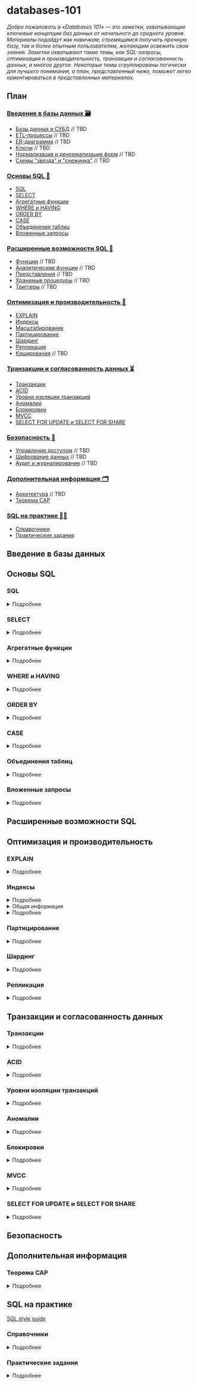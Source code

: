 # databases-101

_Добро пожаловать в «Databases 101» — это заметки, охватывающие ключевые концепции баз данных от начального до среднего уровня. Материалы подойдут как новичкам, стремящимся получить прочную базу, так и более опытным пользователям, желающим освежить свои знания. Заметки охватывают такие темы, как SQL-запросы, оптимизация и производительность, транзакции и согласованность данных, и многое другое. Некоторые темы сгруппированы логически для лучшего понимания, а план, представленный ниже, поможет легко ориентироваться в представленных материалах._

## План

### [Введение в базы данных 🗃️](#введение-в-базы-данных)

- [Базы данных и СУБД](#базы-данных-и-субд) // TBD
- [ETL-процессы](#etl-процессы) // TBD
- [ER-диаграмма](#er-диаграмма) // TBD
- [Ключи](#ключи) // TBD
- [Нормализация и денормализация форм](#нормализация-и-денормализация-форм) // TBD
- [Схемы "звезда" и "снежинка"](#схемы-звезда-и-снежинка) // TBD

### [Основы SQL 🧮](#основы-sql)

- [SQL](#sql)
- [SELECT](#select)
- [Агрегатные функции](#агрегатные-функции)
- [WHERE и HAVING](#where-и-having)
- [ORDER BY](#order-by)
- [CASE](#case)
- [Объединения таблиц](#объединения-таблиц)
- [Вложенные запросы](#вложенные-запросы)

### [Расширенные возможности SQL 🚀](#расширенные-возможности-sql)

- [Функции](#функции) // TBD
- [Аналитические функции](#аналитические-функции) // TBD
- [Представления](#представления) // TBD
- [Хранимые процедуры](#хранимые-процедуры) // TBD
- [Триггеры](#триггеры) // TBD

### [Оптимизация и производительность 🔋](#оптимизация-и-производительность)

- [EXPLAIN](#explain)
- [Индексы](#индексы)
- [Масштабирование](#масштабирование)
- [Партицирование](#партицирование)
- [Шардинг](#шардинг)
- [Репликация](#репликация)
- [Кэширования](#механизмы-кэширования) // TBD

### [Транзакции и согласованность данных ⏳](#транзакции-и-согласованность-данных)

- [Транзакции](#транзакции)
- [ACID](#acid)
- [Уровни изоляции транзакций](#уровни-изоляции-транзакций)
- [Аномалии](#аномалии)
- [Блокировки](#блокировки)
- [MVCC](#mvcc)
- [SELECT FOR UPDATE и SELECT FOR SHARE](#select-for-update-и-select-for-share)

### [Безопасность 🔐](#безопасность)

- [Управление доступом](#управление-доступом) // TBD
- [Шифрование данных](#шифрование-данных) // TBD
- [Аудит и журналирование](#аудит-и-журналирование) // TBD

### [Дополнительная информация 🗂️](#дополнительная-информация)

- [Архитектура](#архитектура) // TBD
- [Теорема CAP](#теорема-cap)

### [SQL на практике 🙌🏻](#sql-на-практике)

- [Справочники](#справочники)
- [Практические задания](#практические-задания)

## Введение в базы данных

## Основы SQL

### SQL

<details>
<summary>Подробнее</summary>

**SQL** — язык структурированных запросов (SQL, Structured Query Language), который используется в качестве эффективного способа сохранения данных, поиска их частей, обновления, извлечения и удаления из базы данных.

Обращение к реляционным СУБД осуществляется именно благодаря SQL. С помощью него выполняются все основные манипуляции с базами данных, например:

- Извлекать данные из базы данных
- Вставлять записи в базу данных
- Обновлять записи в базе данных
- Удалять записи из базы данных
- Создавать новые базы данных
- Создавать новые таблицы в базе данных
- Создавать хранимые процедуры в базе данных
- Создавать представления в базе данных
- Устанавливать разрешения для таблиц, процедур и представлений

**Диалекты SQL (расширения SQL)**

Язык SQL – универсальный язык для всех реляционных систем управления базами данных, но многие СУБД вносят свои изменения в язык, применяемый в них, тем самым отступая от стандарта. Такие языки называют диалектами или расширениями языка.

Вот некоторые из них:

- **T-SQL** – диалект Microsoft SQL Server
- **PL/SQL** – диалект Oracle Database
- **PL/pgSQL** – диалект PostgreSQL

С точки зрения реализации язык SQL представляет собой набор операторов, которые делятся на определенные группы и у каждой группы есть свое назначение. В сокращенном виде эти группы называются **DDL**, **DML**, **DCL** и **TCL**.

**Группы операторов языка SQL**

**DDL – Data Definition Language**

– это группа операторов определения данных. Другими словами, с помощью операторов, входящих в эту группы, мы определяем структуру базы данных и работаем с объектами этой базы, т.е. создаем, изменяем и удаляем их.

В эту группу входят следующие операторы:

- `CREATE` – используется для создания объектов базы данных;
- `ALTER` – используется для изменения объектов базы данных;
- `DROP` – используется для удаления объектов базы данных.

**DML – Data Manipulation Language**

– это группа операторов для манипуляции данными. С помощью этих операторов мы можем добавлять, изменять, удалять и выгружать данные из базы, т.е. манипулировать ими.

В эту группу входят самые распространённые операторы языка SQL:

- `SELECT` – осуществляет выборку данных;
- `INSERT` – добавляет новые данные;
- `UPDATE` – изменяет существующие данные;
- `DELETE` – удаляет данные.

**DCL – Data Control Language**

– группа операторов определения доступа к данным. Иными словами, это операторы для управления разрешениями, с помощью них мы можем разрешать или запрещать выполнение определенных операций над объектами базы данных.

Сюда входят:

- `GRANT` – предоставляет пользователю или группе разрешения на определённые операции с объектом;
- `REVOKE` – отзывает выданные разрешения;
- `DENY` – задаёт запрет, имеющий приоритет над разрешением.

**TCL – Transaction Control Language**

– группа операторов для управления транзакциями. Транзакция – это команда или блок команд (инструкций), которые успешно завершаются как единое целое, при этом в базе данных все внесенные изменения фиксируются на постоянной основе или отменяются, т.е. все изменения, внесенные любой командой, входящей в транзакцию, будут отменены.

Сюда можно отнести:

- `BEGIN TRANSACTION` – служит для определения начала транзакции;
- `COMMIT TRANSACTION` – применяет транзакцию;
- `ROLLBACK TRANSACTION` – откатывает все изменения, сделанные в контексте текущей транзакции;
- `SAVE TRANSACTION` – устанавливает промежуточную точку сохранения внутри транзакции.

_Больше информации на примере MS SQL можно найти здесь: [Учебник по языку SQL (DDL, DML) на примере диалекта MS SQL Server. Часть первая](https://habr.com/ru/articles/255361/), [Учебник по языку SQL (DDL, DML) на примере диалекта MS SQL Server. Часть вторая](https://habr.com/ru/articles/255523/)_

**Общая структура запроса выглядит следующим образом:**

`SELECT` (столбцы или `*` для выбора всех столбцов; _обязательно_)
`FROM` (таблица; _обязательно_)
`WHERE` (условие/фильтрация, например, `city = Moscow`; _необязательно_)
`GROUP BY` (столбец, по которому хотим сгруппировать данные; _необязательно_)
`HAVING` (условие/фильтрация на уровне сгруппированных данных; _необязательно_)
`ORDER BY` (столбец, по которому хотим отсортировать вывод; _необязательно_)

</details>

### SELECT

<details>
<summary>Подробнее</summary>

`SELECT`, `FROM` — обязательные элементы запроса, которые определяют выбранные столбцы, их порядок и источник данных.

Выбрать все (обозначается как `*`) из таблицы `Customers`:

```sql
SELECT * FROM Customers;
```

Выбрать столбцы `CustomerID`, `CustomerName` из таблицы `Customers`:

```sql
SELECT CustomerID, CustomerName FROM Customers
```

</details>

### Агрегатные функции

<details>
<summary>Подробнее</summary>

**GROUP BY**

`GROUP BY` — необязательный элемент запроса, с помощью которого можно задать агрегацию по нужному столбцу (например, если нужно узнать какое количество клиентов живет в каждом из городов).

При использовании `GROUP BY` обязательно:

- перечень столбцов, по которым делается разрез, был одинаковым внутри `SELECT` и внутри `GROUP BY`,
- агрегатные функции (`SUM`, `AVG`, `COUNT`, `MAX`, `MIN`) должны быть также указаны внутри `SELECT` с указанием столбца, к которому такая функция применяется.

**Описание агрегатных функций**

| Функция               | Описание                         |
| --------------------- | -------------------------------- |
| `SUM`(поле_таблицы)   | Возвращает сумму значений        |
| `AVG`(поле_таблицы)   | Возвращает среднее значение      |
| `COUNT`(поле_таблицы) | Возвращает количество записей    |
| `MIN`(поле_таблицы)   | Возвращает минимальное значение  |
| `MAX`(поле_таблицы)   | Возвращает максимальное значение |

_Агрегатные функции применяются для значений, не равных `NULL`. Исключением является функция `COUNT(*)`_

Группировка количества клиентов по городу:

```sql
SELECT City, count(CustomerID) FROM Customers
GROUP BY City
```

Группировка количества клиентов по стране и городу:

```sql
SELECT Country, City, count(CustomerID) FROM Customers
GROUP BY Country, City
```

Группировка продаж по ID товара с разными агрегатными функциями: количество заказов с данным товаром и количество проданных штук товара:

```sql
SELECT ProductID, COUNT(OrderID), SUM(Quantity) FROM OrderDetails
GROUP BY ProductID
```

Группировка продаж с фильтрацией исходной таблицы. В данном случае на выходе будет таблица с количеством клиентов по городам Германии:

```sql
SELECT City, count(CustomerID) FROM Customers
WHERE Country = 'Germany'
GROUP BY City
```

Переименование столбца с агрегацией с помощью оператора `AS`. По умолчанию название столбца с агрегацией равно примененной агрегатной функции, что далее может быть не очень удобно для восприятия.

```sql
SELECT City, count(CustomerID) AS Number_of_clients FROM Customers
GROUP BY City
```

</details>

### WHERE и HAVING

<details>
<summary>Подробнее</summary>

**WHERE**

`WHERE` — необязательный элемент запроса, который используется, когда нужно отфильтровать данные по нужному условию. Очень часто внутри элемента `WHERE` используются `IN` / `NOT IN` для фильтрации столбца по нескольким значениям, `AND` / `OR` для фильтрации таблицы по нескольким столбцам.

Фильтрация по одному условию и одному значению:

```sql
SELECT * FROM Customers
WHERE City = 'London'
```

Фильтрация по одному условию и нескольким значениям с применением `IN` (включение) или `NOT IN` (исключение):

```sql
SELECT * FROM Customers
WHERE City IN ('London', 'Berlin')
```

```sql
SELECT * FROM Customers
WHERE City NOT IN ('Madrid', 'Berlin','Bern')
```

Фильтрация по нескольким условиям с применением `AND` (выполняются все условия) или `OR` (выполняется хотя бы одно условие) и нескольким значениям:

```sql
SELECT * FROM Customers
WHERE Country = 'Germany' AND City NOT IN ('Berlin', 'Aachen') AND CustomerID > 15
```

```sql
SELECT * FROM Customers
WHERE City IN ('London', 'Berlin') OR CustomerID > 4
```

**HAVING**

`HAVING` — необязательный элемент запроса, который отвечает за фильтрацию на уровне сгруппированных данных (по сути, `WHERE`, но только после группировки результатов - на уровень выше).

Фильтрация агрегированной таблицы с количеством клиентов по городам, в данном случае оставляем в выгрузке только те города, в которых не менее 5 клиентов:

```sql
SELECT City, count(CustomerID) FROM Customers
GROUP BY City
HAVING count(CustomerID) >= 5
```

В случае с переименованным столбцом внутри `HAVING` можно указать как и саму агрегирующую конструкцию `count(CustomerID)`, так и новое название столбца `number_of_clients`:

```sql
SELECT City, count(CustomerID) AS number_of_clients FROM Customers
GROUP BY City
HAVING number_of_clients >= 5
```

Пример запроса, содержащего `WHERE` и `HAVING`. В данном запросе сначала фильтруется исходная таблица по пользователям, рассчитывается количество клиентов по городам и остаются только те города, где количество клиентов не менее 5:

```sql
SELECT City, count(CustomerID) AS number_of_clients FROM Customers
WHERE CustomerName NOT IN ('Around the Horn','Drachenblut Delikatessend')
GROUP BY City
HAVING number_of_clients >= 5
```

</details>

### ORDER BY

<details>
<summary>Подробнее</summary>

**ORDER BY**

`ORDER BY` — необязательный элемент запроса, который отвечает за сортировку таблицы.

Простой пример сортировки по одному столбцу. В данном запросе осуществляется сортировка по городу, который указал клиент:

```sql
SELECT * FROM Customers
ORDER BY City
```

Осуществлять сортировку можно и по нескольким столбцам, в этом случае сортировка происходит по порядку указанных столбцов:

```sql
SELECT * FROM Customers
ORDER BY Country, City
```

По умолчанию сортировка происходит по возрастанию для чисел и в алфавитном порядке для текстовых значений. Если нужна обратная сортировка, то в конструкции `ORDER BY` после названия столбца надо добавить `DESC`:

```sql
SELECT * FROM Customers
ORDER BY CustomerID DESC
```

Обратная сортировка по одному столбцу и сортировка по умолчанию по второму:

```sql
SELECT * FROM Customers
ORDER BY Country DESC, City
```

</details>

### CASE

<details>
<summary>Подробнее</summary>

`CASE` выражение в SQL используется для выполнения условной логики в запросах. Оно позволяет проверять условия и возвращать значение, как только первое условие выполнено. Поэтому как только встречается правдивое условие, чтение останавливается, и возвращается результат.

Существует две формы выражения `CASE`: **простое (simple) CASE** и **поиск с условиями (searched) CASE**.

1. Простое выражение `CASE`
   В этой форме SQL сравнивает выражение с набором возможных значений и возвращает результат первого совпадения.

Синтаксис:

```sql
CASE
    WHEN condition1 THEN result1
    WHEN condition2 THEN result2
    ...
    ELSE default_result
END
```

Пример:

```sql
SELECT
    product_name,
    CASE category_id
        WHEN 1 THEN 'Electronics'
        WHEN 2 THEN 'Books'
        ELSE 'Other'
    END AS category
FROM products;
```

Здесь, в зависимости от category_id, продукту присваивается соответствующая категория.
Если нет совпадений, выполняется условие ELSE, возвращающее 'Other'.

2. Поиск с условиями CASE
   Эта форма позволяет использовать логические условия (например, >, <, =, !=), а не просто сопоставлять выражение с конкретными значениями.

Синтаксис:

```sql
CASE
    WHEN condition1 THEN result1
    WHEN condition2 THEN result2
    ...
    ELSE default_result
END
```

Пример:

```sql
SELECT
    employee_name,
    salary,
    CASE
        WHEN salary > 80000 THEN 'High'
        WHEN salary BETWEEN 50000 AND 80000 THEN 'Medium'
        ELSE 'Low'
    END AS salary_range
FROM employees;
```

Это выражение `CASE` проверяет различные условия для зарплаты и возвращает соответствующий диапазон зарплаты.

**Основные моменты:**

- Условия в блоках `WHEN` проверяются по порядку, и первое, которое возвращает `TRUE`, используется.
- Блок `ELSE` необязателен и задаёт значение по умолчанию, если ни одно условие не выполнено.
- `CASE` часто используется в операторе `SELECT`, но также может применяться в `UPDATE`, `DELETE` и других частях запроса.

</details>

### Объединения таблиц

<details>
<summary>Подробнее</summary>

Объединения таблиц основаны на принципе первичных и вторичных ключей таблиц и являются одной из основ работы реляционных СУБД.

`INNER JOIN`

Cоединение, при котором находятся пары записей из двух таблиц, удовлетворяющие условию соединения, тем самым образуя новую таблицу, содержащую поля из первой и второй исходных таблиц.

`LEFT JOIN`

Соединение, которое возвращает все значения из левой таблицы, соединённые с соответствующими значениями из правой таблицы, если они удовлетворяют условию соединения, или заменяет их на NULL в обратном случае.

`RIGHT JOIN`

Соединение, которое возвращает все значения из правой таблицы, соединённые с соответствующими значениями из левой таблицы, если они удовлетворяют условию соединения, или заменяет их на NULL в обратном случае.

`FULL JOIN`

Соединение, которое выполняет внутреннее соединение записей и дополняет их левым внешним соединением и правым внешним соединением.

**Алгоритм работы полного соединения:**

- Формируется таблица на основе внутреннего соединения (INNER JOIN)
- В таблицу добавляются значения не вошедшие в результат формирования из левой таблицы (LEFT OUTER JOIN)
- В таблицу добавляются значения не вошедшие в результат формирования из правой таблицы (RIGHT OUTER JOIN)

[Базовые запросы для разных вариантов объединения таблиц](https://sql-academy.org/ru/guide/outer-join#bazovye-zaprosy-dlya-raznyh-variantov-obuedineniya-tablic)

<div align="center">
  <img src="./img/joins.png" alt="Joins">
  <img src="./img/joins.jpg" alt="Joins">
  <img src="./gif/joins.gif" alt="Joins">
</div>

</details>

### Вложенные запросы

<details>
<summary>Подробнее</summary>

**Вложенный запрос** – это запрос, который находится внутри другого SQL запроса и встроен внутри условного оператора `WHERE`.

Данный вид запросов используется для возвращения данных, которые будут использоваться в основном запросе, как условие для ограничения получаемых данных.

**Правила вложенных запросов**

На вложенный запрос распространяются следующие ограничения:

- Список выбора вложенного запроса, начинающийся с оператора сравнения, может включать только одно выражение или имя столбца (за исключением операторов `EXISTS` и `IN` в инструкции `SELECT *` или в списке соответственно).
- Если предложение `WHERE` внешнего запроса включает имя столбца, оно должно быть совместимо для соединения со столбцом в списке выбора вложенного запроса.
- Типы данных `ntext`, текста и изображения нельзя использовать в списке вложенных запросов.
- Так как они должны возвращать одно значение, вложенные запросы, представленные оператором немодифицированного сравнения (один не следует ключевому слову `ANY` или `ALL`) не могут включать `GROUP BY` и `HAVING` предложения.
- Ключевое `DISTINCT` слово нельзя использовать с вложенными запросами, включающими `GROUP BY`.
- Не `COMPUTE` удается указать предложения и `INTO` предложения.
- Предложение `ORDER BY` может быть указано только вместе с предложением `TOP`.
- Представление, созданное с помощью вложенных запросов, не может быть обновлено.
- Список выбора вложенного запроса, начинающегося с предложения `EXISTS`, по соглашению содержит звездочку `*` вместо отдельного имени столбца. Правила для вложенного запроса, начинающегося с предложения `EXISTS`, являются такими же, как для стандартного списка выбора, поскольку вложенный запрос, начинающийся с предложения `EXISTS`, проводит проверку на существование и возвращает `TRUE` или `FALSE` вместо данных.

_Больше информации с примерами можно найти здесь: [Вложенные запросы (SQL Server)](https://learn.microsoft.com/ru-ru/sql/relational-databases/performance/subqueries?view=sql-server-ver16)_

</details>

## Расширенные возможности SQL

## Оптимизация и производительность

### EXPLAIN

<details>
<summary>Подробнее</summary>

`EXPLAIN` — это команда в SQL, которая показывает, как база данных планирует выполнять определенный запрос. Она полезна для анализа производительности запросов и оптимизации работы базы данных. В зависимости от системы управления базами данных (СУБД), вывод команды может варьироваться, но общая цель — дать информацию о том, как запрос будет выполнен, какие индексы будут использоваться, какие таблицы будут просматриваться и какие шаги будут предприняты для получения данных.

**Основные аспекты** команды `EXPLAIN`:

1. **Последовательность выполнения запроса**: Показывает, в каком порядке таблицы будут участвовать в запросе, как СУБД планирует соединять данные (если есть `JOIN`).

2. **Использование индексов**: Информация о том, будут ли использоваться индексы, и если да, то какие.

3. **Типы соединений (JOIN)**: Указывает типы соединений, такие как:

   - **ALL** — полный перебор таблицы (table scan), это медленнее и менее эффективно.
   - **INDEX** — используется индекс, что быстрее, чем полный перебор.
   - **RANGE** — используется диапазон значений индекса.
   - **REF** — используется индекс по внешнему ключу.
   - **EQ_REF** — используется уникальный индекс.

4. **Оценка количества строк**: Ожидаемое количество строк, которое будет обработано на каждом этапе запроса. Это помогает понять, сколько данных должно быть обработано.

5. **Порядок сортировки**: Может показать, будет ли результат сортироваться и каким образом, и потребуется ли для этого дополнительная операция сортировки.

Пример (для MySQL):

```sql
EXPLAIN SELECT * FROM users WHERE age > 25;
```

Этот запрос покажет план выполнения запроса по выбору всех пользователей старше 25 лет.

Пример вывода (MySQL):

| id  | select_type | table | type | possible_keys | key  | key_len | ref  | rows | Extra       |
| --- | ----------- | ----- | ---- | ------------- | ---- | ------- | ---- | ---- | ----------- |
| 1   | SIMPLE      | users | ALL  | NULL          | NULL | NULL    | NULL | 1000 | Using where |

- **id**: идентификатор запроса или подзапроса.
- **select_type**: тип запроса (например, простой или вложенный).
- **table**: таблица, которая используется в текущем шаге.
- **type**: тип соединения (в данном случае полный перебор таблицы — `ALL`).
- **possible_keys**: возможные индексы, которые можно было бы использовать.
- **key**: индекс, который был фактически использован (в данном случае индекс не использовался).
- **rows**: примерное количество строк, которое будет обработано.
- **Extra**: дополнительные сведения, такие как `Using where`, указывающие, что будет применяться условие.

**Оптимизация запросов** с помощью `EXPLAIN`

1. **Использование индексов**: Если команда показывает, что используется тип соединения `ALL`, это может означать, что индекс не используется. Добавление или оптимизация индексов может значительно ускорить запрос.

2. **Избегайте полного сканирования таблицы**: Полный перебор таблицы (table scan) может быть дорогим с точки зрения производительности. EXPLAIN помогает выявить такие случаи и оптимизировать запросы.

3. **JOIN**: Проверьте, как СУБД соединяет таблицы, и оптимизируйте запросы, добавляя индексы на ключевые поля для ускорения соединений.

Таким образом, `EXPLAIN` является мощным инструментом для анализа и оптимизации запросов в SQL.

**Ограничения**

- `EXPLAIN` можно применять только к оптимизируемым запросам, которые представляют собой импортируемые или изменяемые запросы на основе результатов выполнения команды `EXPLAIN`. Поддерживаемые команды `EXPLAIN` предоставляются в предыдущем разделе. При попытке использовать `EXPLAIN` с неподдерживаемым типом запроса возвращается ошибка или сам запрос.
- `EXPLAIN` не поддерживается в пользовательской транзакции.

_Больше информации с примерами можно найти здесь: [Читаем EXPLAIN на максималках](https://habr.com/ru/companies/citymobil/articles/545004/), [Использование EXPLAIN. Улучшение запросов](https://habr.com/ru/articles/211022/)_

</details>

### Индексы

<details>
<summary>Подробнее</summary>

**Индекс (Index)** – это особая таблица (_на самом деле совсем нет, это больше как метаинформация, но очень условно можно представить в виде таблиц_), используемая поисковыми системами для поиска данных. Его активное использование играет важнейшую роль в повышении производительности sql серверов.

Благодаря индексу процесс поиска данных сокращается за счет их упорядочивания как физического, так и логического. Таким образом, он выглядит как набор ссылок на данные, которые упорядочены по выбранному столбцу таблицы. Такой столбец называется **индексированным**. Индексы находятся в таблице и по сути выступают полезными внутренними механизмами системы sql-сервера, которые помогают сделать доступ к данным наиболее оптимальным.

В целом, создавая индекс таблицы, мы теряем место, но приобретаем скорость поиска. Любой индекс актуален до момента изменения количества записей таблицы, после этого мы опять теряем, но уже ресурсы на перестроение индекса. Важно понимать, что от выбора типа индекса и полей зависит его полезность - индекс на поле, которое не попадает в запросы, будет бесполезен.

Как только таблица создана и в ней еще нет индексов, она выглядит как **куча** данных (**Heap**). В ней все записи хранятся хаотично, без определенного порядка.

Если в таблице необходимо найти определенные данные, sql server просканирует ее (Table scan). Пока в таблице не заданы индексы, поддерживающие ограничения (`UNIQUE CONSTRAINT`, `UNIQUE INDEX` или `PRIMARY KEY`), сервер прочитает все табличные записи (с первой до последней) и выберет те, которые удовлетворяют условиям поиска.

Это демонстрирует **базовые функции** indexes:

- повышение скорости поиска информации и производительности запросов;
- сохранение целостности данных через обеспечение уникальности строк таблицы.

Но не всегда индекс помогает ускорить поиск информации. Для таблиц небольших размеров обычный перебор данных может оказаться намного эффективнее выборки данных по индексам.

Indexes имеют и **недостатки**:

- требуется много места на дисковом пространстве и в оперативной памяти. Чем длиннее ключ, тем большего размера индекс и место для его хранения;
- замедляется производительность системы (медленнее выполняются операции вставок, обновления либо удаления записей).

Но современные методы их создания позволяют не только снижать негативный эффект для вышеперечисленных операций, но и увеличивать скорость выполнения.

**Структура**

Все индексы имеют одинаковую структуру. Они состоят из:

- наборов страниц;
- узлов, имеющих древовидную структуру, иерархическую по природе.

Все они хранятся в виде сбалансированных **B-деревьев (B-tree)**. Начало такого дерева расположено в корневом узле (находящимся на вершине иерархии) и по сути является «входной дверью». Этот узел имеет одну страницу, в которой содержатся указатели на ключи последующих уровней.

В нижней части иерархии расположены **листья** дерева (являющиеся конечными узлами). Длины веток одинаковы.

В таком дереве сбалансирована каждая **ветка**. Благодаря внутреннему механизму при любых изменениях в таблице дерево снова становится сбалансированным.

При формировании запроса к индексированному столбцу подсистема начинает процесс поиска с верхнего узла к нижним, проходя промежуточные и обрабатывая их. На каждом уровне располагается все более развернутая информация о запрашиваемых данных. Как только достигается нижний уровень листьев (leaf level) поиск прекращается, т.к. подсистема запросов находит необходимое значение.

**Типы индексов** (на примере MS SQL)

В Microsoft SQL Server используются следующие индексы: **кластерные** и **некластерные**.

**Кластерный индекс**

Основная его задача — сохранение табличных данных в виде, отсортированном по значению ключа. Таблице или представлению может быть присущ лишь единственный кластеризованный индекс (Clustered index), потому что табличные данные могут отсортировываться в едином возможном порядке – либо возрастания, либо убывания. По возможности, у каждой таблицы должен быть Clustered index.

Табличные данные будут храниться отсортированными лишь в том случае, когда таблица имеет кластеризованный индекс. Строки табличных данных Clustered index хранит в уровнях листьев.

Если у таблицы нет Clustered index, в момент формирования ограничений `PRIMARY KEY` и `UNIQUE`, он формируется автоматически. Когда для таблиц/куч созданы Nonclustered indexes, то в процессе создания Clustered index все некластеризованные должны быть перестроены.

_Содержание листьев зависит от того, индекс кластерный или некластерный. Они могут содержать как табличные данные, так и ссылки, указывающие на строки с ними._

**Некластерный индекс**

Некластеризованными (Nonclustered) называют такие индексы, которые содержат:

- значения ключей – ключевые столбцы, по которым они определены;
- указатели на строки в таблице, содержащие реальные данные (значения ключа).

Чтобы обнаружить и получить запрашиваемые данные, для системы подзапросов потребуется совершение дополнительных операций. Содержимое указателей на запрашиваемые данные полностью зависит от того, как они хранятся.

Он может указывать на:

- кучу и тем самым приводить к идентификатору строки с искомыми данными;
- таблицу с Clustered index, указывая, что именно он используется что для поиска действительных данных.

Nonclustered indexes могут быть расширены дополнительными столбцами (included column). А значит, листья будут сохранять значения индексированных и дополнительных неиндексированных столбцов. Это свойство дает возможность обойти определенные ограничения, возложенные на индекс. Данный подход позволяет включать неиндексируемые столбцы либо обходить ограничения на длину индекса.

**Главные свойства** Nonclustered indexes:

- их нельзя отсортировать;
- на таблицу или представление можно сформировать свыше одного (до 999) некластеризованных индексов. Но не стоит создавать максимальное количество Nonclustered indexes. Нужно помнить, что они способны как повысить, так и понизить производительность.
- Nonclustered indexes могут создаваться на любых таблицах, в том числе и имеющих кластерный индекс.

**Специальные типы индексов**

Существует большое число специальных индексов, которые могут быть как кластерными, так и некластерными. Ниже представлены некоторые из них.

**Фильтруемый**

Фильтруемым (Filtered) индексом называют оптимизированный Nonclustered index, в котором задействован предикат фильтра для индексации части строк в таблице.

Тщательно спроектированный Filtered index способен:

- увеличить производительность;
- уменьшить затраты на обслуживание и хранение индексов.

**Составной**

Составным называют индекс, который:

- может включать более одного (до 16) столбцов, выступающих ключевыми значениями;
- ограничивается общей длиной (не превышающей 900 байт);
- содержит поля, которые принадлежат единой таблице.

Простые индексы, в отличие от составных, создаются лишь по единственному столбцу.

Создание составных индексов целесообразно, когда:

- для поискового запроса ключами выступают два и более столбцов;
- в поисковом запросе используются все поля составного индекса. Поисковый запрос, в котором не задействованы все поля, вероятнее всего, использоваться не будет.

Отличным примером может служить телефонный справочник. Он сформирован по фамилии и имени, т.к. много людей имеют одинаковую фамилию. Следовательно, логично будет создать индекс одновременно и по фамилии, и по имени.

Отметим, что наивысший приоритет в процессе сортировки принадлежит первым колонкам, описываемым в `CREATE INDEX`. Потому, в числе первых должны указываться колонки уникальные. Чтобы индекс был задействован при выборке данных в таблице, сам запрос обязательно должен ссылаться именно на колонку, указанную первой.

Использование составных индексов поможет увеличить производительность за счет того, что для выполнения поиска данных сервер будет сканировать только его, что поможет снизить в таблице число индексов.

Query Optimizer использует их в зависимости от структуры запроса.

_Больше информации об оптимизации запросов можно найти здесь: [Оптимизатор запроса. Часть первая](https://infostart.ru/1c/articles/1172359/), [Оптимизатор запросов. Вторая часть](https://infostart.ru/1c/articles/1184290/)_

**Уникальный**

Уникальным (Unique) называют индекс, обеспечивающий уникальное значение всех строк по определенному ключу и гарантирующий, что в ключе индекса не будет одинаковых значений. Для составного ключа понятие уникальности касается всех index columns, но не распространяется на каждый столбец в отдельности.

Если в таблице формируется Unique index одновременно по ряду столбцов, это означает, что абсолютно каждая вариация значений в ключе будет уникальной.

SQL сервером создается автоматически Unique index для ключевых столбцов при формировании ограничений `UNIQUE` либо `PRIMARY KEY`. Но он формируется лишь при выполнении условия отсутствия дублей в ключевых столбцах таблицы.

Уникальный индекс создается автоматически при определении ограничений столбца:

- первичным ключом (на один столбец либо сразу на несколько), при условии, что кластерный индекс ранее не создавался. В том случае, когда он все-таки уже создан, сервер создаст уникальный некластерный индекс по первичному ключу;
- ограничением на уникальность значений – сервером создается Unique Nonclustered index. Когда кластерный индекс не был сформирован заранее, есть возможность создания именно Unique Clustered index.

**Колоночный**

Колоночным (Columnstore) называют индекс, в котором данные хранятся в столбцах. Использование Columnstore indexes наиболее целесообразно применять для крупных хранилищ, т.к. они помогут:

- производительность запросов увеличить в несколько раз;
- размеры данных уменьшить (благодаря их сжатию).

**Пространственный**

Пространственным (Spatial) называют тип расширенного индекса, позволяющего индексировать столбцы с пространственными данными (представленные в типах Geography или Geometry). Spatial index позволяет наилучшим образом использовать определенные операции запросов относительно пространственных столбцов и может создаваться только для них.

Основное условие создания пространственного индекса – наличие `PRIMARY KEY` для таблиц.

**Полнотекстовый**

Полнотекстовые (Full-text) индексы применяются для повышения эффективности поиска определенных слов в строках, где данные представлены в символах.

Действия по созданию и обслуживанию Full-text indexes называются «заполнениями». Встречаются заполнения:

- полное – осуществляется SQL сервером после создания нового Full-text index. Размер таблицы влияет на затребованный объем ресурсов. При увеличении размера на операцию требуются ресурсы большего размера. Потому предусмотрена возможность откладывания этого процесса;
- основанное на отслеживании изменений – применяется для того, чтобы обслуживать Full-text index после полного заполнения (первоначального).

**Покрывающий**

Покрывающим (Covering) называют индекс, позволяющий на конкретный запрос получать запрашиваемую информацию в полном объеме с листьев индекса, не обращаясь к записям таблицы. А значит, в Covering index хранится достаточный объем данных для полноценного ответа на запрос. Потому нет необходимости обращаться к таблице.

Благодаря тому, что ответ можно получить без использования таблицы, покрывающие индексы быстрее остальных. Однако, они становятся достаточно большими, потому злоупотреблять ими не стоит.

**XML-индекс**

XML – специфический тип индекса, предназначенный для работы с данными в столбцах таблицы, представленными в соответствующем формате. Он делает более эффективной обработку поисковых запросов к ним.

Встречаются XML-indexes:

- первичные – индексируют, хранят в столбцах XML теги, пути, значения. Целесообразно создавать, когда таблица по первичному ключу имеет кластерный индекс;
- вторичные – создаются лишь для таблиц с первичным XML-index. Применяются для увеличения производительности системы по определенному типу обращения к XML-столбцам. Встречаются типы XML-indexes: `PATH`, `VALUE`, `PROPERTY`.

**Индексы, используемые в оптимизированных таблицах**

Активно используются специальные индексы для таблиц данных:

- оптимизированные для памяти (In-Memory OLTP). К таковым относятся **Хэш индексы (Hash)**;
- Nonclustered indexes, которые специально создаются для сканирования (как упорядоченного, так и диапазонного) и оптимизируются для памяти.

**Создание и проектирование индексов в ms sql server**

Польза индексов очевидна, потому и проектироваться они должны крайне аккуратно. Созданные тщательным образом способны улучшить производительность, а непрофессионально – понизить.

Индексы занимают достаточно много дискового места, потому не имеет смысла создавать их больше, чем нужно. Более того, при каждом обновлении строк, автоматически обновляются и индексы. Это в свою очередь может потребовать увеличения ресурсов и грозить снижением производительности.

Очень важно при проектировании соблюдать ряд требований как к базам данных, так и к запросам направленным к ним.

**Базы данных**

Как сказано выше, производительность системы напрямую зависит от индексов. При поступлении запроса они могут увеличивать ее, обеспечивая быстрый поиск данных либо снижать, т.к. при каждой операции с данными будут изменяться и они, дабы отражать действия, производимые над данными. И не важно, что происходит с ними – добавление, удаление или обновление.

Потому, при разработке плана стратегии по индексированию, необходимо придерживаться советов специалистов:

- Если предполагается частое обновление данных в таблице, то для нее нужно применять минимум индексов.
- Для таблицы со значительным количеством данных, которые предположительно будут редко изменяться, можно использовать то число индексов, которое улучшит производительность запросов. Но для таблиц небольшого объема не всегда целесообразно вообще их использовать. Такой поиск может выполняться дольше, чем обычное сканирование таблицы.
- Для Clustered indexes используйте самые короткие поля, которые только допустимы. Лучше всего их применять на столбцах с уникальными значениями и в которых не допускается использование `NULL`. По этой причине чаще всего `PRIMARY KEY` выступает в роли Clustered index.
- Производительность индекса напрямую зависит от того, насколько уникальны значения в столбце. Она снижается с увеличением дублей если в столбце и растет с уменьшением. Потому, при каждой возможности следует использовать уникальный индекс.
- Если используется составной индекс, то в нем нужно учитывать порядок столбцов. Первыми идут те, в которых в выражениях используется `WHERE`. За ними – столбцы с наивысшими показателями уникальных значений. Остальные выстраиваются по мере понижения этого показателя.
- Допускается использование индекса на вычисляемых столбцах таблицы, но лишь при условии соблюдения определенных требований (для вычисления значений такого столбца могут использоваться только детерминистические выражения, т.е. результат для определенного набора входящих параметров всегда должен быть одинаковым).

**Запросы к базе данных**

При проектировании вторым важным пунктом является понимание и учет того, какие выполняются запросы к базе данных. Необходимо учитывать частоту изменения данных, а также требуется соблюдение определенных принципов:

- Предпочтительнее, чтобы один запрос содержал наибольшее число строк, нежели разбивать их на соответствующее число отдельных запросов.
- На столбцах, используемых в запросах с `WHERE` чаще всего, предпочтительнее создавать Nonclustered index в качестве условия поиска и соединения в `JOIN`.
- Следует воспользоваться возможностями индексирования столбцов, используемых в поисковых запросах на соответствие конкретным значениям.

**Оптимизация индексов**

После выполнения любых действий с табличными данными sql сервером в тот же момент производятся соответствующие правки в индексах. Спустя некоторое время все подобные исправления могут спровоцировать фрагментацию данных. В результате, их может разбросать по всей базе.

Подобная фрагментация данных может стать причиной понижения производительности. Потому крайне важно время от времени проводить дефрагментацию. К подобным операциям по обслуживанию индексов относят **реорганизацию** и **перестроение индексов**.

Чтобы понять, какую именно операцию требуется провести – реорганизацию или перестроение, следует выяснить степень фрагментации данных. Она поможет понять, какой способ дефрагментации будет наиболее эффективным и что выбрать.

Согласно рекомендациям Microsoft, последующие действия будут зависеть от уровня фрагментации:

- меньше 5% – о дефрагментации следует пока забыть;
- от 5 до 30% – требуется выполнить реорганизацию индекса. Это потребует минимального количества ресурсов системы и ее можно провести без долговременной блокировки;
- свыше 30% – следует выполнить перестроение индекса. При значительном уровне фрагментации это наиболее эффективно.

**Реорганизация индекса**

Реорганизацией называют процесс устранения фрагментации индекса. В его ходе происходит дефрагментация конечного уровня кластерных и некластерных индексов по таблицам и представлениям. Говоря простым языком – выполняется простое переупорядочивание страниц. В основе переупорядочивания лежит логический порядок конечных узлов (выполняете слева направо).

**Перестроение индекса**

Перестроением называется операция по устранению фрагментации индекса. Он заключается в устранении старого и формировании нового.

_Больше информации в [Все, что необходимо знать про индексы MS SQL](https://otus.ru/journal/vse-chto-neobhodimo-znat-pro-indeksy-ms-sql/)_

### Масштабирование

</details>

<details>
<summary>Общая информация</summary>

| Область сравнения | Партицирование                | Шардирование        | Репликация                    |
| ----------------- | ----------------------------- | ------------------- | ----------------------------- |
| Основная функция  | Повышение производительности  | Ускорение обработки | Повышение стабильности        |
| Метод             | Разбиение по функциональности | Разбиение по объему | Копирование между серверами   |
| Распределение     | Потоковое                     | Физическое          | По ведущим и ведомым серверам |

</details>

<details>
<summary>Подробнее</summary>

**Масштабирование** — это процесс увеличения вычислительных ресурсов системы для обработки больших объемов данных и нагрузки. Масштабирование бывает двух типов:

- Вертикальное масштабирование (Vertical Scaling, Scale-Up): Увеличение мощности одного сервера (например, добавление процессоров, памяти или дисков).

**Преимущества**: Увеличение производительности без необходимости изменения архитектуры системы.

**Недостатки**: Ограничена максимальными возможностями оборудования.

- Горизонтальное масштабирование (Horizontal Scaling, Scale-Out): Добавление большего количества серверов для распределения нагрузки.

**Преимущества**: Легко масштабируется, можно добавлять неограниченное количество серверов.

**Недостатки**: Требует более сложного управления и настройки для поддержания согласованности данных и распределения нагрузки.

_Больше информации можно найти здесь: [Горизонтальное и вертикальное масштабирование инфраструктуры](https://itglobal.com/ru-ru/company/blog/gorizontalnoe-i-vertikalnoe-masshtabirovanie-chto-eto-i-v-chem-raznicza/)_

</details>

### Партицирование

<details>
<summary>Подробнее</summary>

**Разбиение** — это метод распределения данных в таблице на более мелкие части, называемые разделами (partitions). Каждый раздел может храниться отдельно, что помогает оптимизировать производительность запросов и управления данными.

**Цель**: Увеличить скорость выполнения запросов, уменьшить нагрузку на систему и упростить управление данными.

**Типы разбиения**:

- Горизонтальное разбиение (horizontal partitioning) — строки таблицы распределяются по разным разделам.
- Вертикальное разбиение (vertical partitioning) — колонки таблицы распределяются по разным разделам.

**Преимущества**: Быстрая обработка больших наборов данных, эффективное управление данными (например, удаление старых разделов).

**Недостатки**: не поможет в случаях, когда нужно создать бэкап или восстановить из бэкапа, и не освободит место на диске.

_Больше информации с примером партицирования для PostgreSQL можно найти здесь: [Партицирование таблиц в PostgreSQL](https://habr.com/ru/companies/skyeng/articles/583222/)_

</details>

### Шардинг

<details>
<summary>Подробнее</summary>

**Шардинг** — это метод горизонтального разбиения данных на несколько баз данных или серверов (шардов), чтобы уменьшить нагрузку на один сервер и повысить доступность системы. Каждый "шард" хранит уникальный набор данных, которые распределяются по серверам по определенному алгоритму (например, по географическим регионам или по идентификаторам пользователей).

**Цель**: Масштабировать базу данных по мере роста данных и нагрузки на систему, распределяя их на несколько серверов.

**Преимущества**: Обеспечивает горизонтальное масштабирование, снижает нагрузку на один сервер, улучшает отказоустойчивость и скорость доступа к данным.

**Недостатки**: сложность реализации (потеря части данных, повреждения хранилища), возникает риск того, что команда разработчиков будет работать менее эффективно. Несбалансированность данных (какой-то сервер может оказаться более загруженным). Потеря производительности при сложных запросах (одновременно к нескольким шардам).

_Больше информации можно найти здесь: [Шардирование](https://yandex.cloud/ru/docs/glossary/sharding?utm_referrer=https%3A%2F%2Fwww.google.com%2F)_

</details>

### Репликация

<details>
<summary>Подробнее</summary>

**Репликация** — это процесс копирования данных с одного сервера базы данных на другие серверы для повышения доступности данных и отказоустойчивости системы. Реплики данных могут находиться на тех же или на разных серверах, и их можно использовать для распределения нагрузки на чтение, резервного копирования или аварийного восстановления.

**Цель**: Повышение доступности данных, улучшение производительности чтения и обеспечение непрерывной работы при сбоях (failover).

**Типы репликации**:

- Синхронная — изменения данных одновременно применяются ко всем репликам.
- Асинхронная — данные копируются с некоторой задержкой.

**Преимущества**: Обеспечивает высокую доступность, защиту от потери данных, балансировку нагрузки при большом количестве операций чтения.

**Недостатки**: более высокие затраты на хранение дубликатов одних и тех же данных, временные ограничения
при обработке процесса дублирования, сохранение согласованности между репликами данных может увеличить сетевой трафик, несогласованные данные.

_Больше информации можно найти здесь: [Репликация баз данных](https://systems.education/ddia-replication)_

</details>

## Транзакции и согласованность данных

### Транзакции

<details>
<summary>Подробнее</summary>

**Транзакция** — это последовательность операций, выполняемых как единое целое. Если хотя бы одна из операций не удаётся, вся транзакция откатывается, чтобы сохранить согласованность данных. Она защищает данные благодаря принципу «всё, или ничего».

Пример:

В этом примере мы используем транзакцию для обновления статуса заказа и одновременного уменьшения количества товара в таблице `inventory`.

```sql
BEGIN TRANSACTION;
-- обновление таблицы orders
UPDATE orders
SET status = 'shipped'
WHERE order_id = 123;
--обновление таблицы inventory
UPDATE inventory
SET quantity = quantity - 1
WHERE product_id = 456;
COMMIT TRANSACTION;
```

Если оба оператора завершаются успешно, транзакция фиксируется, и изменения в базе данных становятся постоянными.

_Простое объяснение можно найти здесь: [Что такое транзакция](https://habr.com/ru/articles/537594/)_

</details>

### ACID

<details>
<summary>Подробнее</summary>

**Свойства ACID и РСУБД**

Транзакции реляционных баз данных определяются четырьмя основными свойствами: **атомарность**, **согласованность**, **изоляция** и **долговечность**, которые обычно обозначаются аббревиатурой **ACID** и обеспечивают надежность и согласованность транзакций в системах управления базами данных.

- **Неразрывность** или **атомарность** определяет все элементы, которые необходимы для совершения транзакции в базе данных - каждая транзакция либо полностью выполняется, либо полностью откатывается.
- **Согласованность** или **целостность** определяет правила сохранения состояния данных после выполнения транзакции - транзакция приводит базу данных из одного согласованного состояния в другое.
- **Изолированность** гарантирует, что во избежание путаницы транзакция не повлияет на другие элементы до окончательного сохранения изменений - одновременное выполнение транзакций не должно влиять на их результат.
- **Неизменность** или **долговечность** обеспечивает неизменность данных после сохранения изменений в результате транзакции - после завершения транзакции её результаты должны быть сохранены даже в случае сбоя системы.

</details>

### Уровни изоляции транзакций

<details>
<summary>Подробнее</summary>

**Уровни изоляции**

Уровни изоляции определяют, как транзакции взаимодействуют друг с другом, и сколько "грязных" данных они могут видеть или изменять. Существует четыре основных уровня изоляции:

**Serializable (Сериализуемый)**:

- Описание: Самый высокий уровень изоляции.
- Преимущества: Предотвращает все типы аномалий (грязное чтение, неповторяющееся чтение, фантомное чтение).
- Недостатки: Может значительно снизить производительность, так как транзакции фактически выполняются последовательно.

**Repeatable Read (Повторяемое чтение)**:

- Описание: Гарантирует, что данные, прочитанные транзакцией, не изменятся до её завершения.
- Преимущества: Предотвращает грязное чтение и неповторяющееся чтение.
- Недостатки: Не предотвращает фантомное чтение.

**Read Committed (Фиксированное чтение)**:

- Описание: Транзакция читает только зафиксированные данные.
- Преимущества: Предотвращает грязное чтение.
- Недостатки: Не предотвращает неповторяющееся чтение и фантомное чтение.

**Read Uncommitted (Нефиксированное чтение)**:

- Описание: Самый низкий уровень изоляции. Транзакция может читать незавершённые (не зафиксированные) данные других транзакций.
- Преимущества: Наивысшая производительность.
- Недостатки: Возможны все типы аномалий (грязное чтение, неповторяющееся чтение, фантомное чтение).

**Управление транзакциями**

Управление транзакциями включает в себя методы и техники для обеспечения выполнения транзакций в соответствии с ACID-свойствами. Это может включать:

- Начало транзакции: Создание новой транзакции.
- Фиксация транзакции (COMMIT): Сохранение всех изменений, сделанных в рамках транзакции.
- Откат транзакции (ROLLBACK): Отмена всех изменений, сделанных в рамках транзакции.
- Журналирование (Logging): Запись всех операций, выполненных в рамках транзакции, для возможности восстановления в случае сбоя.

_Больше информации можно найти здесь: [Уровни изоляции транзакций с примерами на PostgreSQL](https://habr.com/ru/articles/317884/), [Уровни изолированности транзакций для самых маленьких](https://habr.com/ru/articles/469415/)_

</details>

### Аномалии

<details>
<summary>Подробнее</summary>

**Аномалии** при транзакциях в контексте баз данных и систем управления транзакциями — это ситуации, когда происходит нарушение согласованности и целостности данных.

**Основные типы аномалий включают:**

- **Потерянное обновление (Lost Update)**: Происходит, когда два или более транзакций пытаются одновременно обновить одну и ту же запись. В результате одно из обновлений может быть потеряно.

```sql
-- Транзакция 1
UPDATE accounts SET balance = balance - 100 WHERE account_id = 1;

-- Транзакция 2
UPDATE accounts SET balance = balance + 200 WHERE account_id = 1;
```

- **Грязное чтение (Dirty Read)**: Происходит, когда одна транзакция читает данные, которые были изменены другой транзакцией, но еще не зафиксированы. Если другая транзакция откатывается, данные, считанные первой транзакцией, окажутся неверными.

```sql
-- Транзакция 1
UPDATE accounts SET balance = balance - 100 WHERE account_id = 1;
-- Не фиксируем изменения

-- Транзакция 2
SELECT balance FROM accounts WHERE account_id = 1;
-- Читает измененный баланс
```

- **Неповторяющееся чтение (Non-repeatable Read)**: Происходит, когда данные, прочитанные транзакцией, изменяются другой транзакцией до завершения первой транзакции. В результате первая транзакция видит разные данные при повторном чтении.

```sql
-- Транзакция 1
SELECT balance FROM accounts WHERE account_id = 1;
-- Читает баланс

-- Транзакция 2
UPDATE accounts SET balance = balance + 200 WHERE account_id = 1;
COMMIT;

-- Транзакция 1
SELECT balance FROM accounts WHERE account_id = 1;
-- Читает измененный баланс
```

- **Фантомное чтение (Phantom Read)**: Происходит, когда одна транзакция несколько раз выполняет один и тот же запрос, и между этими запросами другая транзакция добавляет или удаляет строки, соответствующие этому запросу. В результате первая транзакция получает разные наборы строк.

```sql
-- Транзакция 1
SELECT * FROM accounts WHERE balance > 1000;
-- Получает набор строк

-- Транзакция 2
INSERT INTO accounts (account_id, balance) VALUES (3, 1500);
COMMIT;

-- Транзакция 1
SELECT * FROM accounts WHERE balance > 1000;
-- Получает другой набор строк
```

Для предотвращения этих аномалий используются различные уровни изоляции транзакций (Read Uncommitted, Read Committed, Repeatable Read, Serializable). Более высокий уровень изоляции обеспечивает большую защиту от аномалий, но может снижать производительность системы.

</details>

### Блокировки

<details>
<summary>Подробнее</summary>

Для обеспечения согласованности данных в случае одновременного обращения к данным несколькими пользователями, СУБД применяют **блокировки**. Блокировки играют важную роль в обеспечении свойств транзакции ACID. Различные команды `SELECT`, DML и DDL генерируют блокировки на ресурсы. Например, в процессе обновления строки таблицы накладывается блокировка, гарантирующая, что те же самые данные не могут читаться или модифицироваться в то же время. Это обеспечивает чтение и модификацию только зафиксированных данных в базе данных. Последующее обновление может иметь место после первоначального, не они не могут конкурировать. Каждая транзакция должна полностью завершиться или откатиться, никаких полумер.

Следует отметить, что уровни изоляции могут оказывать влияние на поведение чтения и записи, но так описанное выше обычно работает, когда используется уровень изоляции по умолчанию.

Блокировка имеет несколько разных **свойств**: длительность блокировки, режим блокировки и гранулярность блокировки. Длительность блокировки - это период времени, в течение которого ресурс удерживает определенную блокировку. Длительность блокировки зависит, среди прочего, от режима блокировки и выбора уровня изоляции.

**Гранулярность блокировок**

- Табличные:
  Блокируют всю таблицу.
  Примеры: таблицы в реляционных базах данных.

- Строчные:
  Блокируют отдельные строки в таблице.
  Более гранулярный контроль, но может потребоваться больше управляемых ресурсов.

- Страничные:
  Блокируют страницы данных в таблице.
  Используются в некоторых системах для лучшего баланса между производительностью и изоляцией.

**Типы блокировок**

**Shared Lock (S-лок)**:

- Позволяет нескольким транзакциям читать данные одновременно, но запрещает запись.
- Используется для операций чтения, где данные не должны изменяться до завершения чтения.

**Exclusive Lock (X-лок)**:

- Запрещает другим транзакциям как чтение, так и запись данных.
- Используется для операций записи, чтобы данные не были изменены другими транзакциями до завершения записи.

**Intent Locks (I-локи)**:

- Используются для обозначения намерений транзакции получить блокировку на более низком уровне гранулярности.

Типы: Intent Shared (IS), Intent Exclusive (IX), and Shared Intent Exclusive (SIX) обеспечивают иерархию блокировок, что позволяет избежать дедлоков.

Пример использования эксклюзивной и общей блокировок:

```sql
BEGIN TRANSACTION;

-- Установка эксклюзивной блокировки на строку
UPDATE accounts
SET balance = balance - 100
WHERE account_id = 1;

-- Установка общей блокировки на строку
SELECT balance
FROM accounts WITH (HOLDLOCK)
WHERE account_id = 2;

COMMIT TRANSACTION;
```

**Взаимоблокировка (deadlock)** - это особая проблема одновременного конкурентного доступа, в которой две транзакции блокируют друг друга. В частности, первая транзакция блокирует объект базы данных, доступ к которому хочет получить другая транзакция, и наоборот. (В общем, взаимоблокировка может быть вызвана несколькими транзакциями, которые создают цикл зависимостей.) В этом состоянии программа никогда не восстановится без вмешательства извне.

Система баз данных обрабатывает взаимоблокировку, выбирая одну из транзакций (на самом деле, транзакцию, которая замыкает цикл в запросах блокировки) в качестве "жертвы" и выполняя ее откат. После этого выполняется другая транзакция. Это далеко от идеала, приводит к исключениям и может означать, что некоторые данные, предназначенные для вашей базы данных, никогда в неё не попадут.

Есть несколько условий, которые должны присутствовать для возникновения взаимных блокировок (условия Кофмана) - основа для методов, которые помогают обнаруживать, предотвращать и исправлять взаимные блокировки.

**Условия Коффмана**

1. **Условие взаимного исключения**. Каждый ресурс в данный момент или отдан ровно одному процессу, или доступен.
2. **Условие удержания и ожидания**. Процессы, в данный момент удерживаю­щие полученные ранее ресурсы, могут запрашивать новые ресурсы.
3. **Условие отсутствия принудительной выгрузки ресурса**. У процесса нельзя принудительным образом забрать ранее полученные ресурсы. Процесс, владеющий ими, должен сам освободить ресурсы.
4. **Условие циклического ожидания**. Должна существовать круговая последовательность из двух и более процессов, каждый из которых ждет доступа к ресурсу, удерживаемому следующим членом последовательности.

Указанные условия являются необходимыми. То есть, если хоть одно из них не выполняется, то взаимных блокировок никогда не возникнет.

**Диаграммы Холта (Holt)**

Отслеживать возникновение взаимных блокировок удобно на диаграммах Холта (Holt). Диаграмма Холта представляет собой направленный граф, имеющий два типа узлов: процессы (показываются кружочками) и ресурсы (показываются квадратиками). Тот факт, что ресурс получен процессом и в данный момент занят этим процессом, указывается ребром (стрелкой) от ресурса к процессу. Ребро, направленное от процесса, к ресурсу, означает, что процесс в данный момент блокирован и находится в состоянии ожидания доступа к соответствующему ресурсу.

<div align="center">
  <img src="./img/holt.png" alt="Holt diagram" width="400">
</div>

Дедлок имеет место быть, тогда и только тогда, когда диаграмма Холта, отражающая состояния процессов и ресурсов, содержит цикл.

СУБД включает механизмы для обнаружения и разрешения дедлоков. Один из подходов - построение графа ожидания (wait-for graph) и выявление циклов в этом графе.

Чтобы предотвратить долгие ожидания, могут использоваться тайм-ауты для блокировок. Если транзакция не может получить блокировку в течение определенного времени, она может быть прервана.

**Динамический тупик (Livelock)**

Лайвлок - это программы, которые активно выполняют параллельные операции, но эти операции никак не влияют на продвижение состояния программы вперед, т.е. это ситуация, в которой два или более процессов непрерывно изменяют свои состояния в ответ на изменения в других процессах без какой-либо полезной работы. Это похоже на дедлок, но разница в том, что процессы становятся “вежливыми” и позволяют другим делать свою работу.

Выполнение алгоритмов поиска удаления взаимных блокировок может привести к livelock — взаимная блокировка образуется, сбрасывается, снова образуется, снова сбрасывается и так далее.

Лайвлок - это подмножество более широкого набора проблем, называемых голоданием.

**Голодание (Starvation)**

Голодание — это любая ситуация, когда параллельный процесс не может получить все ресурсы, необходимые для выполнения его работы.

При лайвлоке все параллельные процессы одинаково “голодают”, и никакая работа не выполняется до конца.

В более широком смысле голодание обычно подразумевает наличие одного или нескольких параллельных процессов, которые несправедливо мешают одному или нескольким другим параллельным процессам выполнять работу настолько эффективно, насколько это возможно.

**Управление Локами**

**Lock Manager**:

Компонент системы управления базами данных (СУБД), который управляет всеми запросами на блокировки. Обрабатывает запросы на блокировки и освобождение блокировок, разрешает конфликты, и управляет очередями ожидания.

Блокировки играют ключевую роль в обеспечении целостности данных и изоляции транзакций, особенно в многопользовательских системах.

_Больше информации можно найти здесь: [Блокировки](https://professorweb.ru/my/sql-server/2012/level3/3_15.php), [Блокировки в PostgreSQL: 1. Блокировки отношений](https://habr.com/ru/companies/postgrespro/articles/462877/), [Блокировки в PostgreSQL: 2. Блокировки строк](https://habr.com/ru/companies/postgrespro/articles/463819/), [Блокировки в PostgreSQL: 3. Блокировки других объектов](https://habr.com/ru/companies/postgrespro/articles/465263/), [Блокировки в PostgreSQL: 4. Блокировки в памяти](https://habr.com/ru/companies/postgrespro/articles/466199/)_

</details>

### MVCC

<details>
<summary>Подробнее</summary>

**MVCC (Multi-Version Concurrency Control)** — это механизм управления параллелизмом в базах данных, который позволяет нескольким транзакциям читать и записывать данные одновременно, не блокируя друг друга. Это особенно полезно для повышения производительности в системах с высокой степенью параллелизма.

**Основные принципы MVCC:**

- Множество версий данных: При каждом изменении строки данных создается новая версия этой строки, а старая версия сохраняется до тех пор, пока активны транзакции, которые могут её видеть. Это позволяет транзакциям читать данные, которые были актуальны на момент их начала, даже если параллельные транзакции вносят изменения.
- Изоляция транзакций: MVCC позволяет добиться изоляции транзакций без блокировки данных для чтения. Это достигается за счет того, что каждая транзакция видит свою "срез" данных на момент начала.
- Параллелизм:
  - Чтение: Транзакции могут читать данные, не блокируя другие транзакции, поскольку каждая транзакция видит свою версию данных.
  - Запись: Когда транзакция обновляет данные, создается новая версия строки. Таким образом, параллельные транзакции могут читать старые версии строки, не ожидая завершения записи.

**Преимущества:**

- Повышенная производительность за счет устранения блокировок на чтение.
- Повышенная масштабируемость для систем с большим количеством параллельных транзакций.

**Недостатки:**

- Необходимость управления множеством версий данных, что может увеличить объем хранимой информации.
- Старые версии данных нужно периодически очищать (garbage collection), чтобы не перегружать систему.

**Пример работы MVCC:**

_Представим, что транзакция T1 начала читать данные, когда значение в строке было 100. Затем транзакция T2 обновляет эту строку до 200. Транзакция T1 продолжает видеть значение 100, потому что это значение было актуально на момент её начала. В то же время транзакция T3, которая началась позже, видит новое значение 200._

Таким образом MVCC обеспечивает возможность работы с разными версиями данных в зависимости от времени начала транзакции.

_Больше информации можно найти здесь: [Newbie Guide: разбираемся с MVCC на простых примерах](https://habr.com/ru/companies/vk/articles/740108/)_

_Или в официальной документации (например, для PostgreSQL) (en): [Chapter 9. Multi-Version Concurrency Control](https://www.postgresql.org/docs/7.1/mvcc.html)_

</details>

### SELECT FOR UPDATE и SELECT FOR SHARE

<details>
<summary>Подробнее</summary>

В SQL конструкции **SELECT FOR UPDATE** и **SELECT FOR SHARE** используются для управления параллелизмом в транзакциях и блокировки строк, чтобы предотвратить конкурентные изменения данных. Эти команды важны для обеспечения целостности данных в многопользовательских системах.

**SELECT FOR UPDATE**

используется для получения строк с их эксклюзивной блокировкой. Это означает, что строки, выбранные в запросе, будут заблокированы для изменений другими транзакциями до тех пор, пока текущая транзакция не завершится (с помощью `COMMIT` или `ROLLBACK`).

Только транзакция, которая выполнила `SELECT FOR UPDATE`, может изменять заблокированные строки. Другие транзакции не могут изменить или даже прочитать строки с блокировкой до завершения транзакции.

**Применение**: Это полезно, когда планируется обновить строки после их выбора, чтобы другие транзакции не могли изменять или удалять те же данные до завершения текущей транзакции.

Пример:

```sql
BEGIN;
SELECT * FROM employees WHERE department = 'Sales' FOR UPDATE;
-- Теперь строки, которые принадлежат отделу Sales, заблокированы.
-- Продолжаем работу с этими строками.
UPDATE employees SET salary = salary * 1.05 WHERE department = 'Sales';
COMMIT;
```

В этом примере транзакция сначала выбирает сотрудников отдела 'Sales' и блокирует эти строки для дальнейшего обновления. Другие транзакции не могут изменять или удалять эти строки до завершения транзакции.

**SELECT FOR SHARE**

используется для получения строк с "разделяемой" блокировкой, что означает, что другие транзакции могут также читать эти строки, но не могут их изменять или удалять до завершения текущей транзакции.

Никто не может изменять или удалять строки, которые были выбраны с помощью `SELECT FOR SHARE`, пока текущая транзакция не завершится.

**Применение**: Используется, когда нужно только прочитать данные, но необходимо убедиться, что эти данные не будут изменены другими транзакциями до завершения работы.

Пример:

```sql
BEGIN;
SELECT * FROM products WHERE category = 'Electronics' FOR SHARE;
-- Чтение данных, но блокировка на изменение этих строк другими транзакциями.
-- В другой транзакции не удастся выполнить UPDATE или DELETE этих строк до завершения текущей транзакции.
COMMIT;
```

В этом примере транзакция читает строки из таблицы 'products', блокируя возможность их изменения другими транзакциями. Однако другие транзакции могут продолжать читать эти данные.

**Различия:**

- `FOR UPDATE`: Блокирует строки для всех транзакций, кроме текущей. Только текущая транзакция может изменять данные.
- `FOR SHARE`: Разрешает другим транзакциям читать строки, но не позволяет изменять или удалять их.
- Обе конструкции помогают управлять параллельными изменениями данных и предотвращать состояния гонки (race conditions).

</details>

## Безопасность

## Дополнительная информация

### Теорема CAP

<details>
<summary>Подробнее</summary>

**Теорема CAP** (известная также как **теорема Брюера**) — эвристическое утверждение о том, что в любой реализации распределённых вычислений возможно обеспечить не более двух из трёх следующих свойств:

- **согласованность данных** (англ. consistency) — во всех вычислительных узлах в один момент времени данные не противоречат друг другу;
- **доступность** (англ. availability) — любой запрос к распределённой системе завершается откликом, однако без гарантии, что ответы всех узлов системы совпадают;
- **устойчивость к фрагментации** (англ. partition tolerance) — расщепление распределённой системы на несколько изолированных секций не приводит к некорректности отклика от каждой из секций.

<div align="center">
  <img src="./img/CAP_diagram.png" width="400" alt="Теорема CAP">
</div>

_Концепция NoSQL, в рамках которой создаются распределённые нетранзакционные системы управления базами данных, зачастую использует этот принцип в качестве обоснования неизбежности отказа от согласованности данных. Однако многими учёными и практиками теорема CAP критикуется за вольность трактовки и даже недостоверность в том смысле, в котором она распространена в сообществе._

**Следствия**

С точки зрения теоремы CAP, распределённые системы вычислений в зависимости от пары практически поддерживаемых свойств из трёх возможных распадаются на три класса — **CA**, **CP**, **AP** (при этом в рамках одной программной системы могут быть реализованы стратегии обработки различных запросов с использованием различных систем вычислений).

- В системе вычислений **класса CA** во всех узлах данные согласованы и обеспечена доступность, при этом она жертвует устойчивостью к распаду на секции. Такие системы возможны на основе технологического программного обеспечения, поддерживающего транзакционность в смысле ACID, примерами реализации таких систем вычислений могут быть решения на основе кластерных систем управления базами данных или распределённая служба каталогов LDAP.
- Система вычислений **класса CP** в каждый момент обеспечивает целостный результат и способна функционировать в условиях распада, но достигает этого в ущерб доступности: может не выдавать отклик на запрос. Устойчивость к распаду на секции требует обеспечения дублирования изменений во всех узлах программной системы, реализующей данную систему вычислений, в связи с этим отмечается практическая целесообразность использования в таких системах распределённых пессимистических блокировок для сохранения целостности.
- В системе вычислений **класса AP** не гарантируется целостность, но при этом выполнены условия доступности и устойчивости к распаду на секции. Хотя реализации систем вычислений такого рода известны задолго до формулировки принципа CAP (например, распределённые веб-кэши или DNS), рост популярности решений с этим набором свойств связывается именно с распространением теоремы CAP. Так, большинство NoSQL-систем принципиально не гарантируют целостности данных, и ссылаются на теорему CAP как на мотив такого ограничения. Задачей при построении AP-систем становится обеспечение некоторого практически целесообразного уровня целостности данных, в этом смысле про AP-системы говорят как о «целостных в конечном итоге» (англ. eventually consistent) или как о «слабо целостных» (англ. weak consistent).

**BASE-архитектура**

Во второй половине 2000-х годов сформулирован подход к построению распределённых систем, в которых требования целостности и доступности выполнены не в полной мере, названый акронимом **BASE** (от англ. Basically Available, Soft-state, Eventually consistent — базовая доступность, неустойчивое состояние, согласованность в конечном счёте), при этом такой подход напрямую противопоставляется ACID.

- Под **базовой доступностью** подразумевается такой подход к проектированию приложения, чтобы сбой в некоторых узлах приводил к отказу в обслуживании только для незначительной части сессий при сохранении доступности в большинстве случаев.
- **Неустойчивое состояние** подразумевает возможность жертвовать долговременным хранением состояния сессий (таких как промежуточные результаты выборок, информация о навигации, контексте), при этом концентрируясь на фиксации обновлений только критичных операций.
- **Согласованности в конечном счёте**, трактующейся как возможность противоречивости данных в некоторых случаях, но при обеспечении согласования в практически обозримое время, посвящено значительное количество самостоятельных исследований.

_Больше информации с примерами систем можно найти здесь: [Всё, что вы не знали о CAP теореме](https://habr.com/ru/articles/328792/)_

</details>

## SQL на практике

[SQL style guide](https://github.com/treffynnon/sqlstyle.guide)

### Справочники

<details>
<summary>Подробнее</summary>

#### EN

- [W3 Schools](https://www.w3schools.com/sql/default.asp)
- [SQL Problems and solutions](http://sql-tutorial.ru/en/content.html)

#### RU

- [Интерактивный курс по SQL](https://sql-academy.org/ru/guide)
- [Справочник по функциям SQL](https://sql-academy.org/ru/handbook)
- [SQL Задачи и решения](http://sql-tutorial.ru/ru/content.html)

</details>

### Практические задания

<details>
<summary>Подробнее</summary>

#### EN

- [W3 Schools Exercises](https://www.w3schools.com/sql/sql_exercises.asp)
- [SQLBolt: Interactive Tutorial](https://sqlbolt.com/)
- [SQL exercises](https://sql-ex.ru/learn_exercises.php)

#### RU

- [SQL тренажёр](https://sql-academy.org/ru/trainer)
- [Интерактивный тренажер по SQL](https://stepik.org/course/63054/info)
- [Упражнения по SQL](https://sql-ex.ru/learn_exercises.php?LN=1)

</details>
